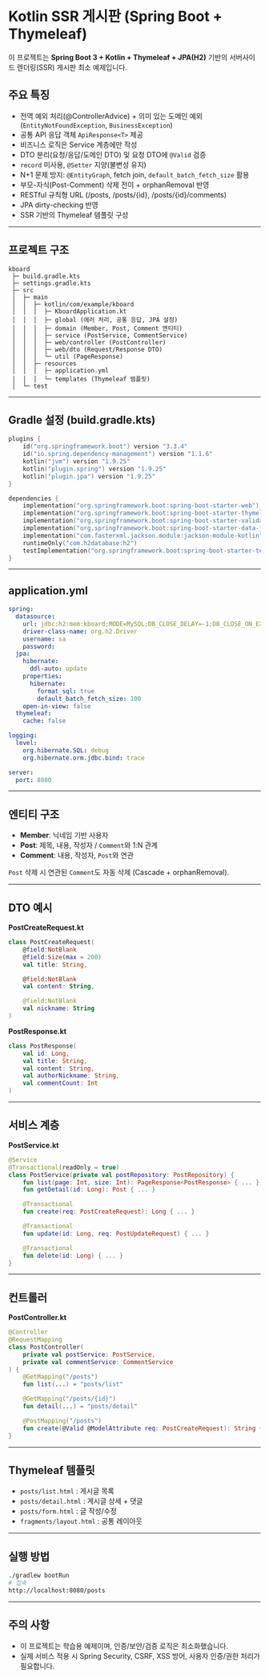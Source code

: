 # Kotlin SSR 게시판 (Spring Boot + Thymeleaf)

이 프로젝트는 **Spring Boot 3 + Kotlin + Thymeleaf + JPA(H2)** 기반의 서버사이드 렌더링(SSR) 게시판 최소 예제입니다.

## 주요 특징
- 전역 예외 처리(@ControllerAdvice) + 의미 있는 도메인 예외(`EntityNotFoundException`, `BusinessException`)
- 공통 API 응답 객체 `ApiResponse<T>` 제공
- 비즈니스 로직은 Service 계층에만 작성
- DTO 분리(요청/응답/도메인 DTO) 및 요청 DTO에 `@Valid` 검증
- `record` 미사용, `@Setter` 지양(불변성 유지)
- N+1 문제 방지: `@EntityGraph`, fetch join, `default_batch_fetch_size` 활용
- 부모-자식(Post-Comment) 삭제 전이 + orphanRemoval 반영
- RESTful 규칙형 URL (/posts, /posts/{id}, /posts/{id}/comments)
- JPA dirty-checking 반영
- SSR 기반의 Thymeleaf 템플릿 구성

---

## 프로젝트 구조
```
kboard
 ├─ build.gradle.kts
 ├─ settings.gradle.kts
 ├─ src
 │  ├─ main
 │  │  ├─ kotlin/com/example/kboard
 │  │  │  ├─ KboardApplication.kt
 │  │  │  ├─ global (에러 처리, 공통 응답, JPA 설정)
 │  │  │  ├─ domain (Member, Post, Comment 엔티티)
 │  │  │  ├─ service (PostService, CommentService)
 │  │  │  ├─ web/controller (PostController)
 │  │  │  ├─ web/dto (Request/Response DTO)
 │  │  │  └─ util (PageResponse)
 │  │  ├─ resources
 │  │  │  ├─ application.yml
 │  │  │  └─ templates (Thymeleaf 템플릿)
 │  └─ test
```

---

## Gradle 설정 (build.gradle.kts)
```kotlin
plugins {
    id("org.springframework.boot") version "3.3.4"
    id("io.spring.dependency-management") version "1.1.6"
    kotlin("jvm") version "1.9.25"
    kotlin("plugin.spring") version "1.9.25"
    kotlin("plugin.jpa") version "1.9.25"
}

dependencies {
    implementation("org.springframework.boot:spring-boot-starter-web")
    implementation("org.springframework.boot:spring-boot-starter-thymeleaf")
    implementation("org.springframework.boot:spring-boot-starter-validation")
    implementation("org.springframework.boot:spring-boot-starter-data-jpa")
    implementation("com.fasterxml.jackson.module:jackson-module-kotlin")
    runtimeOnly("com.h2database:h2")
    testImplementation("org.springframework.boot:spring-boot-starter-test")
}
```

---

## application.yml
```yaml
spring:
  datasource:
    url: jdbc:h2:mem:kboard;MODE=MySQL;DB_CLOSE_DELAY=-1;DB_CLOSE_ON_EXIT=FALSE
    driver-class-name: org.h2.Driver
    username: sa
    password: 
  jpa:
    hibernate:
      ddl-auto: update
    properties:
      hibernate:
        format_sql: true
        default_batch_fetch_size: 100
    open-in-view: false
  thymeleaf:
    cache: false

logging:
  level:
    org.hibernate.SQL: debug
    org.hibernate.orm.jdbc.bind: trace

server:
  port: 8080
```

---

## 엔티티 구조
- **Member**: 닉네임 기반 사용자
- **Post**: 제목, 내용, 작성자 / `Comment`와 1:N 관계
- **Comment**: 내용, 작성자, `Post`와 연관

`Post` 삭제 시 연관된 `Comment`도 자동 삭제 (Cascade + orphanRemoval).

---

## DTO 예시
**PostCreateRequest.kt**
```kotlin
class PostCreateRequest(
    @field:NotBlank 
    @field:Size(max = 200)
    val title: String,

    @field:NotBlank
    val content: String,

    @field:NotBlank
    val nickname: String
)
```

**PostResponse.kt**
```kotlin
class PostResponse(
    val id: Long,
    val title: String,
    val content: String,
    val authorNickname: String,
    val commentCount: Int
)
```

---

## 서비스 계층
**PostService.kt**
```kotlin
@Service
@Transactional(readOnly = true)
class PostService(private val postRepository: PostRepository) {
    fun list(page: Int, size: Int): PageResponse<PostResponse> { ... }
    fun getDetail(id: Long): Post { ... }

    @Transactional
    fun create(req: PostCreateRequest): Long { ... }

    @Transactional
    fun update(id: Long, req: PostUpdateRequest) { ... }

    @Transactional
    fun delete(id: Long) { ... }
}
```

---

## 컨트롤러
**PostController.kt**
```kotlin
@Controller
@RequestMapping
class PostController(
    private val postService: PostService,
    private val commentService: CommentService
) {
    @GetMapping("/posts")
    fun list(...) = "posts/list"

    @GetMapping("/posts/{id}")
    fun detail(...) = "posts/detail"

    @PostMapping("/posts")
    fun create(@Valid @ModelAttribute req: PostCreateRequest): String { ... }
}
```

---

## Thymeleaf 템플릿
- `posts/list.html` : 게시글 목록
- `posts/detail.html` : 게시글 상세 + 댓글
- `posts/form.html` : 글 작성/수정
- `fragments/layout.html` : 공통 레이아웃

---

## 실행 방법
```bash
./gradlew bootRun
# 접속
http://localhost:8080/posts
```

---

## 주의 사항
- 이 프로젝트는 학습용 예제이며, 인증/보안/검증 로직은 최소화했습니다.
- 실제 서비스 적용 시 Spring Security, CSRF, XSS 방어, 사용자 인증/권한 처리가 필요합니다.
